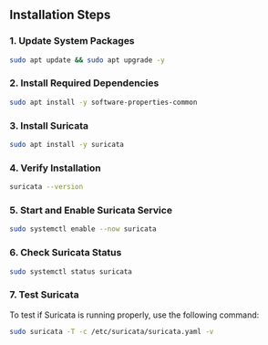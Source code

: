 ## Installation Steps

### 1. Update System Packages
```bash
sudo apt update && sudo apt upgrade -y
```

### 2. Install Required Dependencies
```bash
sudo apt install -y software-properties-common
```

### 3. Install Suricata
```bash
sudo apt install -y suricata
```

### 4. Verify Installation
```bash
suricata --version
```

### 5. Start and Enable Suricata Service
```bash
sudo systemctl enable --now suricata
```

### 6. Check Suricata Status
```bash
sudo systemctl status suricata
```

### 7. Test Suricata
To test if Suricata is running properly, use the following command:
```bash
sudo suricata -T -c /etc/suricata/suricata.yaml -v
```
